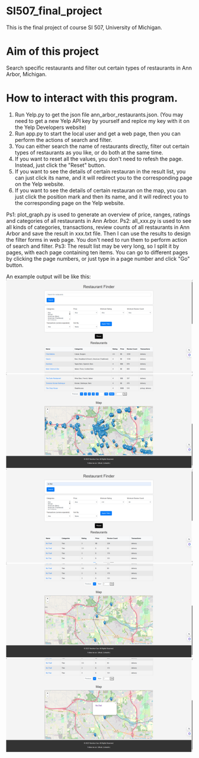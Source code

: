 # SI507_final_project
This is the final project of course SI 507, University of Michigan.

# Aim of this project 
Search specific restaurants and filter out certain types of restaurants in Ann Arbor, Michigan.

# How to interact with this program.
1. Run Yelp.py to get the json file ann_arbor_restaurants.json. (You may need to get a new Yelp API key by yourself and replce my key with it on the Yelp Developers website)
2. Run app.py to start the local user and get a web page, then you can perform the actions of search and filter.
3. You can either search the name of restaurants directly, filter out certain types of restaurants as you like, or do both at the same time.
4. If you want to reset all the values, you don't need to refesh the page. Instead, just click the "Reset" button.
5. If you want to see the details of certain restauran in the result list, you can just click its name, and it will redirect you to the corresponding page on the Yelp website.
6. If you want to see the details of certain restauran on the map, you can just click the position mark and then its name, and it will redirect you to the corresponding page on the Yelp website.

Ps1: plot_graph.py is used to generate an overview of price, ranges, ratings and categories of all restaurants in Ann Arbor.
Ps2: all_xxx.py is used to see all kinds of categories, transactions, review counts of all restaurants in Ann Arbor and save the result in xxx.txt file. Then I can use the results to design the filter forms in web page. You don't need to run them to perform action of search and filter.
Ps3: The result list may be very long, so I split it by pages, with each page containing ten items. You can go to different pages by clicking the page numbers, or just type in a page number and click "Go" button.

An example output will be like this:
![example1](output/1.png)
![example2](output/2.png)
![example3](output/3.png)
![example4](output/4.png)
![example5](output/5.png)
